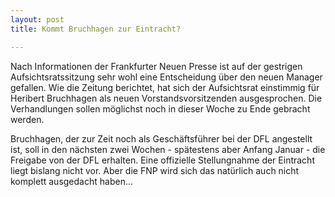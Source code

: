 ```yaml
---
layout: post
title: Kommt Bruchhagen zur Eintracht?

---
```


Nach Informationen der Frankfurter Neuen Presse ist auf der gestrigen Aufsichtsratssitzung sehr wohl eine Entscheidung über den neuen Manager gefallen. Wie die Zeitung berichtet, hat sich der Aufsichtsrat einstimmig für Heribert Bruchhagen als neuen Vorstandsvorsitzenden ausgesprochen. Die Verhandlungen sollen möglichst noch in dieser Woche zu Ende gebracht werden. 

Bruchhagen, der zur Zeit noch als Geschäftsführer bei der DFL angestellt ist, soll in den nächsten zwei Wochen - spätestens aber Anfang Januar - die Freigabe von der DFL erhalten. Eine offizielle Stellungnahme der Eintracht liegt bislang nicht vor. Aber die FNP wird sich das natürlich auch nicht komplett ausgedacht haben...
